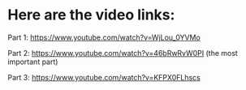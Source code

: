 # Here are the video links:

Part 1: https://www.youtube.com/watch?v=WjLou_0YVMo

Part 2: https://www.youtube.com/watch?v=46bRwRvW0PI (the most important part)

Part 3: https://www.youtube.com/watch?v=KFPX0FLhscs
